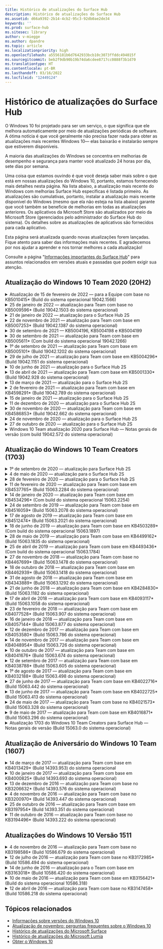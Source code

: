 ```yaml
---
title: Histórico de atualizações do Surface Hub
description: Histórico de atualizações do Surface Hub
ms.assetid: d66a9392-2b14-4cb2-95c3-92db0ae2de34
keywords: ''
ms.prod: surface-hub
ms.sitesec: library
author: v-miegge
ms.author: dpandre
ms.topic: article
ms.localizationpriority: high
ms.openlocfilehash: a5556181b6d7642933bcb10c3073ffddc494015f
ms.sourcegitcommit: beb2f9db90b19b74da6cdee8717cc0888f3b1d70
ms.translationtype: HT
ms.contentlocale: pt-BR
ms.lasthandoff: 03/16/2022
ms.locfileid: "12449124"
---
```

# <a name="surface-hub-update-history"></a>Histórico de atualizações do Surface Hub

O Windows 10 foi projetado para ser um serviço, o que significa que ele melhora automaticamente por meio de atualizações periódicas de software. A ótima notícia é que você geralmente não precisa fazer nada para obter as atualizações mais recentes Windows 10— elas baixarão e instalarão sempre que estiverem disponíveis.

A maioria das atualizações do Windows se concentra em melhorias de desempenho e segurança para manter você atualizado 24 horas por dia, sete dias por semana.

Uma coisa que estamos ouvindo é que você deseja saber mais sobre o que está em nossas atualizações do Windows 10, portanto, estamos fornecendo mais detalhes nesta página. Na lista abaixo, a atualização mais recente do Windows com melhorias Surface Hub específicas é listada primeiro. As atualizações são cumulativas, portanto, instalar a atualização mais recente disponível do Windows (mesmo que ela não esteja na lista abaixo) garante que você também se beneficie de melhorias em todas as atualizações anteriores. Os aplicativos da Microsoft Store são atualizados por meio da Microsoft Store (gerenciados pelo administrador do Surface Hub do sistema). Os detalhes sobre as atualizações de aplicativos são fornecidos para cada aplicativo.

Esta página será atualizada quando novas atualizações forem lançadas. Fique atento para saber das informações mais recentes. E agradecemos por nos ajudar a aprender e nos tornar melhores a cada atualização!

Consulte a página "[Informações importantes do Surface Hub](https://support.microsoft.com/products/surface-devices/surface-hub)" para assuntos relacionados em versões atuais e passadas que podem exigir sua atenção.

## <a name="windows-10-team-2020-update-20h2"></a>Atualização do Windows 10 Team 2020 (20H2)

<details>
<summary>Atualização de 15 de fevereiro de 2022 — para a Equipe com base no KB5010415* (Build do sistema operacional 19042.1566)</summary>

 Essa atualização para o Surface Hub inclui melhorias de qualidade e correções de segurança. As principais atualizações do Surface Hub são descritas no [Windows 10 Team 2020 Update 2](surface-hub-2020-update-whats-new.md#windows-10-team-2020-update-2) e também incluem o seguinte:

* Correção que permite que os serviços do Exchange sejam desabilitados durante a configuração da Conta de Dispositivo.
* Melhora a confiabilidade de alguns cenários de instalação da Conta de Dispositivo ao usar uma caixa de correio local do Exchange.
* Melhora a confiabilidade para alguns cenários de configuração de política de MDM ao usar o CSP do SurfaceHub.
* Melhora a confiabilidade para cenários de chamada de entrada ao usar o Skype for Business.

Consulte o [guia de administração do Surface Hub](/surface-hub/) para habilitar/desabilitar recursos e serviços do dispositivo. *[KB5010415](https://support.microsoft.com/help/5010415)
</details>

<details>
<summary>25 de janeiro de 2022 — atualização para Team com base no KB5009596* (Build 19042.1503 do sistema operacional)</summary>

Essa atualização para o Surface Hub inclui melhorias de qualidade e correções de segurança. As principais atualizações Surface Hub, ainda não descritas [no histórico de atualização do Windows 10](https://support.microsoft.com/help/4581839/windows-10-update-history), incluem:

* Resolve um problema em que os Surface Hubs não podiam relatar dados para seus espaços de trabalho configurados do Azure Log Analytics.
* Resolve um problema em que iniciar uma reunião Skype for Business de uma tela de boas-vindas de um Surface Hub pode resultar em um cliente SfB totalmente maximizada que não era minimizado.
* Resolve um problema em que os Surface Hubs ingressados no Azure AD não preencheram previamente reuniões e arquivos de login com uma lista de convidados de reunião.
* Resolve um problema em que a rotação da senha da conta de dispositivo não pôde ser habilitada em alguns cenários locais.

Consulte o [guia de administração do Surface Hub](/surface-hub/) para habilitar/desabilitar recursos e serviços do dispositivo. *[KB5009596](https://support.microsoft.com/help/5009596)
</details>

<details>
<summary>21 de janeiro de 2022 — atualização para o Surface Hub 2S</summary>

Essa atualização é específica do Surface Hub 2S e fornece as atualizações de driver e firmware descritas abaixo:

* Atualização UEFI do Surface - 694.3924.768.0
  * Melhora a segurança e a estabilidade do sistema.
* Driver da Interface do Mecanismo de Gerenciamento Intel(R) - 2120.100.0.1085
  * Melhora a segurança e a estabilidade do sistema.
</details>

<details>
<summary>22 de novembro de 2021 — atualização para Team com base em KB5007253* (Build 19042.1387 do sistema operacional)</summary>

Essa atualização para o Surface Hub inclui melhorias de qualidade e correções de segurança. As principais atualizações Surface Hub, ainda não descritas [no histórico de atualização do Windows 10](https://support.microsoft.com/help/4581839/windows-10-update-history), incluem:

* Correção que impõe um limite de 32 caracteres ao usar a política MDM para definir 'Nome Amigável' em um Surface Hub.
* Correção que corrige o comportamento da política MDM allowStorageCard quando revertida para um valor de 1 (cartões de armazenamento permitidos) de 0.
* Atualize para permitir que o navegador Edge (Chromium) acesse os mesmos locais de arquivo acessíveis no Explorador de Arquivos, incluindo uma unidade USB anexada.

Consulte o [guia de administração do Surface Hub](/surface-hub/) para habilitar/desabilitar recursos e serviços do dispositivo. *[KB5007253](https://support.microsoft.com/help/5007253)
</details>

<details>
<summary>30 de setembro de 2021 — KB5004196, KB5004198 e KB5004199</summary>

Essas atualizações para o Surface Hub entregam o cliente da sala Teams, o agente do Centro de Administração do Teams e o agente de Salas de Reunião Gerenciadas. Os principais recursos são descritos nas [na Sala do Teams no Surface Hub](surface-hub-teams-rooms.md).
 
Consulte o [guia de administração do Surface Hub](/surface-hub/) para habilitar/desabilitar recursos e serviços do dispositivo.
</details>

<details>
<summary>30 de setembro de 2021 — atualização para Team com base em KB5005611* (Com build do sistema operacional 19042.1266)</summary>

Essa atualização para o Surface Hub inclui melhorias de qualidade e correções de segurança. As principais atualizações Surface Hub, ainda não descritas [no histórico de atualização do Windows 10](https://support.microsoft.com/help/4581839/windows-10-update-history), incluem:

* Substitui o Modo de Reunião 1 (Teams preferencial/SfB disponível) pela funcionalidade do Modo 2 (somente Teams), qualquer configuração pode ser usada, mas ambas têm o mesmo efeito.

Consulte o [guia de administração do Surface Hub](/surface-hub/) para habilitar/desabilitar recursos e serviços do dispositivo. *[KB5005611](https://support.microsoft.com/help/5005611)
</details>

<details>
<summary>1º de setembro de 2021 — atualização para Team com base em KB5005101* (Build 19042.1202 do sistema operacional)</summary>

Essa atualização para o Surface Hub inclui melhorias de qualidade e correções de segurança. As principais atualizações Surface Hub são descritas [na atualização 1 de 2020 do Windows 10 Team](surface-hub-2020-update-whats-new.md#windows-10-team-2020-update-1) e também incluem o seguinte:

* Melhora a confiabilidade de alguns cenários de instalação da Conta de Dispositivo ao usar uma caixa de correio local do Exchange.

Consulte o [guia de administração do Surface Hub](/surface-hub/) para habilitar/desabilitar recursos e serviços do dispositivo. *[KB5005101](https://support.microsoft.com/help/5005101)
</details>

<details>
<summary>29 de julho de 2021 — atualização para Team com base em KB5004296* (Build 19042.1151 do sistema operacional)</summary>

Essa atualização para o Surface Hub inclui melhorias de qualidade e correções de segurança. As principais atualizações Surface Hub, ainda não descritas [no histórico de atualização do Windows 10](https://support.microsoft.com/help/4581839/windows-10-update-history), incluem:

* Atualize para o recurso "Coletar logs" para incluir dados de diagnóstico do Windows no formato csv.
* Correção que garante que a limpeza da Sessão Final remova completamente todos os dados relacionados ao Edge Chromium.
* Melhora alguns cenários com Surface Hubs ingressados no Azure AD ao usar o aplicativo Autenticador.

Consulte o [guia de administração do Surface Hub](/surface-hub/) para habilitar/desabilitar recursos e serviços do dispositivo. *[KB5004296](https://support.microsoft.com/help/5004296)
</details>

<details>
<summary>10 de junho de 2021 — atualização para o Surface Hub 2S</summary>

Essa atualização é específica do Surface Hub 2S e fornece as atualizações de driver e firmware descritas abaixo:

* Atualização UEFI do Surface - 694.3751.768.0
  * Aborda a vulnerabilidade de segurança crítica e melhora a estabilidade do sistema.
* Atualização de firmware do Surface ME - 11.8.86.3877
  * Aborda a vulnerabilidade de segurança crítica e melhora a estabilidade do sistema.
* Driver da Interface do Mecanismo de Gerenciamento Intel(R) - 2102.100.0.1044
  * Aborda a vulnerabilidade de segurança crítica e melhora a estabilidade do sistema.
</details>

<details>
<summary>13 de abril de 2021 — atualização para Team com base em KB5001330* (Build 19042.928 do sistema operacional)</summary>

Essa atualização para o Surface Hub inclui melhorias de qualidade e correções de segurança. As principais atualizações Surface Hub, ainda não descritas [no histórico de atualização do Windows 10](https://support.microsoft.com/help/4581839/windows-10-update-history), incluem:

* Resolve um problema em que alguns dispositivos Surface Hub estavam instalando apenas atualizações de segurança do Windows mensais, em vez de todas as Windows cumulativas.

Consulte o [guia de administração do Surface Hub](/surface-hub/) para habilitar/desabilitar recursos e serviços do dispositivo. *[KB5001330](https://support.microsoft.com/help/5001330)
</details>

<details>
<summary>13 de março de 2021 — atualização para o Surface Hub 2S</summary>

Essa atualização é específica do Surface Hub 2S e fornece as atualizações de driver e firmware descritas abaixo:

* Driver de Bluetooth Intel(R) - 22.30.0.4
  * Melhora a segurança e a estabilidade do sistema.
* Driver gráfico Intel(R) - 27.20.100.8682
  * Melhora a segurança e a estabilidade do sistema.
* Driver Wi-Fi Intel(R) - 22.30.0.11
  * Melhora a segurança e a estabilidade do sistema.
</details>

<details>
<summary>2 de fevereiro de 2021 — atualização para Team com base em KB4598291* (Build 19042.789 do sistema operacional)</summary>

Essa atualização para o Surface Hub inclui melhorias de qualidade e correções de segurança. As principais atualizações Surface Hub, ainda não descritas [no histórico de atualização do Windows 10](https://support.microsoft.com/help/4581839/windows-10-update-history), incluem:

* Correção que permite que a sincronização de calendário com Exchange funcione quando o UPN da conta de dispositivo não for igual a seu SMTP.
* Adiciona a capacidade dos administradores de desabilitar o uso da Autenticação Moderna durante a sincronização de calendário com Exchange.
* Garante que os usuários do Surface Hub não sejam solicitados a inserir credenciais de proxy depois que o recurso "Usar credenciais de conta de dispositivo" tiver sido habilitado.
* Resolve um problema em que as Windows de atualização e atualização da Loja nunca seriam concluídas se um proxy que exigisse autenticação estivesse em uso.
* Melhora a confiabilidade do aplicativo Conexão durante cenários de ingestão com fio.

Consulte o [guia de administração do Surface Hub](/surface-hub/) para habilitar/desabilitar recursos e serviços do dispositivo. *[KB4598291](https://support.microsoft.com/help/4598291)
</details>

<details>
<summary>15 de janeiro de 2021 — atualização para o Surface Hub 2S</summary>

Essa atualização é específica do Surface Hub 2S e fornece as atualizações de driver e firmware descritas abaixo:

* Atualização de firmware do Surface SMC - 3.93.139.0
* Atualização UEFI do Surface - 694.3473.768.0
</details>

<details>
<summary>11 de dezembro de 2020 — atualização para o Surface Hub 2S</summary>

Essa atualização é específica do Surface Hub 2S e fornece as atualizações de driver e firmware descritas abaixo:

* Atualização de firmware do Surface SMC - 3.92.139.0
* Atualização UEFI do Surface - 694.3447.768.0
</details>

<details>
<summary>30 de novembro de 2020 — atualização para Team com base em KB4586853* (Build 19042.662 do sistema operacional)</summary>

Essa atualização para o Surface Hub inclui melhorias de qualidade e correções de segurança. As principais atualizações Surface Hub, ainda não descritas [no histórico de atualização do Windows 10](https://support.microsoft.com/help/4581839/windows-10-update-history), incluem:

* Atualize para a página Configurações de Privacidade para fornecer opções adicionais.
* Resolve um problema em que as reuniões que já tinham sido iniciadas não eram exibidas na tela de boas-vindas/iniciar.
* Resolve um problema com a recuperação de nuvem para localidades não-en-US.
* Skype for Business
  * Melhora o desempenho de áudio direcional.
  * Sons reduzidos de "toque de caneta" ao usar a Caneta durante as chamadas Skype for Business.
* Melhora a confiabilidade ao se inscrever no programa Windows Insider.
* Melhora a confiabilidade do shell Windows Team.

Consulte o [guia de administração do Surface Hub](/surface-hub/) para habilitar/desabilitar recursos e serviços do dispositivo. *[KB4586853](https://support.microsoft.com/help/4586853)
</details>

<details>
<summary>24 de novembro de 2020 — atualização para o Surface Hub 2S</summary>

Essa atualização é específica do Surface Hub 2S e fornece as atualizações de driver e firmware descritas abaixo:

* Atualização de firmware do Surface SMC - 3.91.139.0
  * Melhore a confiabilidade de espera conectada.
* Atualização do Firmware do Surface Touch - 3.91.139.0
  * Aprimora a resposta de toque de espera conectada.
* Atualização do Firmware de Áudio USB do Surface - 3.91.139.0
* Atualização do Firmware da Caneta Surface - 3.91.139.0
</details>

<details>
<summary>27 de outubro de 2020 — atualização para o Surface Hub 2S</summary>

Essa atualização é específica do Surface Hub 2S e fornece as atualizações de driver e firmware descritas abaixo:

* Atualização de Firmware do Surface System Aggregator - 4.14.139.0
* Atualização UEFI do Surface - 694.3386.768.0
</details>

<details>
<summary>Windows 10 Team atualização 2020 para Surface Hub — Notas gerais de versão (com build 19042.572 do sistema operacional)</summary>

Essa atualização para o Surface Hub inclui melhorias de qualidade e correções de segurança. As principais atualizações Surface Hub, ainda não descritas no [histórico de atualizações do Windows 10,](https://support.microsoft.com/help/4581839/windows-10-update-history) são notadas na página "[Novidades na atualização do Windows 10 Team 2020](/surface-hub/surface-hub-2020-update-whats-new)".

Consulte a página "[Instalar atualização do Windows 10 Team 2020](/surface-hub/surface-hub-2020-update)" para obter mais informações sobre disponibilidade de atualização por região, método de distribuição e tipo de dispositivo.
</details>

## <a name="windows-10-team-creators-update-1703"></a>Atualização do Windows 10 Team Creators (1703)

<details>
<summary>1º de setembro de 2020 — atualização para Surface Hub 2S</summary>

Essa atualização é específica do Surface Hub 2S e fornece as atualizações de driver e firmware descritas abaixo:

* Atualização de firmware do Surface SMC - 1.177.139.0
  * Melhora cenários de reparo de campo.
* Atualização do firmware do Surface SSD - 5.14.139.0
  * Melhora a estabilidade do sistema.
* Driver do Surface Serial Hub - 9.40.139.0
  * Melhora a estabilidade do sistema.
</details>

<details>
<summary>4 de maio de 2020 — atualização para o Surface Hub 2S</summary>

Essa atualização é específica do Surface Hub 2S e fornece as atualizações de driver e firmware descritas abaixo:

* Driver de áudio USB do Surface - 15.3.6.0
  * Melhora o desempenho de áudio direcional.
* Driver de áudio de exibição Intel(R) - 10.27.0.5
  * Melhora cenários de compartilhamento de tela.
* Driver gráfico Intel(R) - 26.20.100.7263
  * Melhora a estabilidade do sistema.
* Driver do Surface System - 1.7.139.0
  * Melhora a estabilidade do sistema.
* Atualização de firmware do Surface SMC - 1.176.139.0
  * Melhora a estabilidade do sistema.
</details>

<details>
<summary>28 de fevereiro de 2020 — atualização para o Surface Hub 2S</summary>

Essa atualização é específica do Surface Hub 2S e fornece as atualizações de driver e firmware descritas abaixo:

* Driver de Integração do Surface - 13.46.139.0 
  * Melhora os cenários de brilho de exibição.
* Driver da Interface do Mecanismo de Gerenciamento Intel(R) - 1914.12.0.1256
  * Melhora a estabilidade do sistema.
* Atualização de firmware do Surface SMC - 1.161.139.0
  * Melhora o desempenho da bateria da caneta.
* Atualização UEFI do Surface - 694.2938.768.0
  * Melhora a estabilidade do sistema.
</details>

<details>
<summary>11 de fevereiro de 2020 — atualização para Team com base em KB4537765* (Build 15063.2284 do sistema operacional)</summary>

Essa atualização para o Surface Hub inclui melhorias de qualidade e correções de segurança. As principais atualizações Surface Hub, ainda não descritas [no histórico de atualização do Windows 10](https://support.microsoft.com/help/4018124/windows-10-update-history), incluem:

* Resolve um problema em que o Hub 2S não pode ser ouvido bem por outros participantes durante chamadas do Skype for Business.
* Melhora a confiabilidade de alguns cenários de uso de idioma RTL, árabe, hebraico e outros no Surface Hub.

Consulte o [guia de administração do Surface Hub](/surface-hub/) para habilitar/desabilitar recursos e serviços do dispositivo.
*[KB4537765](https://support.microsoft.com/help/4537765)
</details>

<details>
<summary>14 de janeiro de 2020 — atualização para Team com base em KB4534296* (Com build do sistema operacional 15063.2254)</summary>

Essa atualização para o Surface Hub inclui melhorias de qualidade e correções de segurança. As principais atualizações Surface Hub, ainda não descritas [no histórico de atualização do Windows 10](https://support.microsoft.com/help/4018124/windows-10-update-history), incluem:

* Resolve um problema com o conjunto de log para Microsoft Surface Hub 2S.

Consulte o [guia de administração do Surface Hub](/surface-hub/) para habilitar/desabilitar recursos e serviços do dispositivo.
*[KB4534296](https://support.microsoft.com/help/4534296)
</details>

<details>
<summary>24 de setembro de 2019 — atualização para Team com base em KB4516059* (Build 15063.2078 do sistema operacional)</summary>

Essa atualização para o Surface Hub inclui melhorias de qualidade e correções de segurança. As principais atualizações Surface Hub, ainda não descritas [no histórico de atualização do Windows 10](https://support.microsoft.com/help/4018124/windows-10-update-history), incluem:

 * Atualize para a página das configurações de recuperação do Surface Hub 2S para refletir com precisão as opções de recuperação.
 * Atualize para a tela de boas-vindas do Surface Hub 2S para melhorar a reconhecimento do dispositivo.
 * Resolvido um problema com o plano de fundo do shell do Windows Team exibindo incorretamente.
 * Resolvido um problema com persistência de layout do Menu Iniciar quando configurado usando a política MDM.
 * Corrigido um problema em Microsoft Edge que ocorre ao navegar em alguns sites internos.
 * Corrigido um problema em Skype for Business que ocorre ao apresentar no modo de tela inteira.

Consulte o [guia de administração do Surface Hub](/surface-hub/) para habilitar/desabilitar recursos e serviços do dispositivo.
*[KB4503289](https://support.microsoft.com/help/4503289)
</details>

<details>
<summary>17 de agosto de 2019 — atualização para Team com base em KB4512474* (Build 15063.2021 do sistema operacional)</summary>

Essa atualização para o Surface Hub inclui melhorias de qualidade e correções de segurança. As principais atualizações Surface Hub, ainda não descritas [no histórico de atualização do Windows 10](https://support.microsoft.com/help/4018124/windows-10-update-history), incluem:

 * Garante que a Saída de Vídeo no Hub 2S seja padrão para o modo "Duplicado".
 * Melhora a confiabilidade de alguns cenários de uso de idioma árabe no Surface Hub.

Consulte o [guia de administração do Surface Hub](/surface-hub/) para habilitar/desabilitar recursos e serviços do dispositivo.
*[KB4503289](https://support.microsoft.com/help/4503289)
 </details>

<details>
<summary>18 de junho de 2019 — atualização para Team com base em KB4503289* (Com build do sistema operacional 15063.1897)</summary>

Essa atualização para o Surface Hub inclui melhorias de qualidade e correções de segurança. As principais atualizações Surface Hub, ainda não descritas [no histórico de atualização do Windows 10](https://support.microsoft.com/help/4018124/windows-10-update-history), incluem:

* Resolve um problema que impede que um usuário entre em um dispositivo Microsoft Surface Hub com uma conta do Azure Active Directory. Esse problema ocorre porque uma sessão anterior não terminou com êxito.
* Adiciona suporte para conexões TLS 1.2 a provedores de identidade e Exchange em cenários de configuração de conta de dispositivo.
* Correções para melhorar a confiabilidade do Aplicativo de Diagnóstico de Hardware no Hub 2S. 
* Correção para melhorar a consistência da experiência de instalação da primeira vez no Hub 2S. 

Consulte o [guia de administração do Surface Hub](/surface-hub/) para habilitar/desabilitar recursos e serviços do dispositivo.
*[KB4503289](https://support.microsoft.com/help/4503289)
</details>

<details>
<summary>28 de maio de 2019 — atualização para Team com base em KB4499162* (Build 15063.1835 do sistema operacional)</summary>

Essa atualização para o Surface Hub inclui melhorias de qualidade e correções de segurança. As principais atualizações Surface Hub, ainda não descritas [no histórico de atualização do Windows 10](https://support.microsoft.com/help/4018124/windows-10-update-history), incluem:

* Garante que os usuários do Surface Hub não sejam solicitados a inserir credenciais de proxy depois que o recurso "Usar credenciais de conta de dispositivo" tiver sido habilitado.
* Resolve um problema em que as conexões Skype falham periodicamente porque o áudio/vídeo não está usando o proxy correto.
* Adiciona suporte ao TLS 1.2 em Skype for Business.
* Resolve uma falha de conexão SIP no cliente Skype quando o servidor Skype tem TLS 1.0 ou TLS 1.1 desabilitado.

Consulte o [guia de administração do Surface Hub](/surface-hub/) para habilitar/desabilitar recursos e serviços do dispositivo.
*[KB4499162](https://support.microsoft.com/help/4499162)
</details>

<details>
<summary>25 de abril de 2019 — atualização para Team com base em KB4493436* (Com build do sistema operacional 15063.1784)</summary>

Essa atualização para o Surface Hub inclui melhorias de qualidade e correções de segurança. As principais atualizações Surface Hub, ainda não descritas [no histórico de atualização do Windows 10](https://support.microsoft.com/help/4018124/windows-10-update-history), incluem:

* Resolve o problema de sincronização de vídeo e áudio com alguns dispositivos USB que estão conectados ao Surface Hub.

Consulte o [guia de administração do Surface Hub](/surface-hub/) para habilitar/desabilitar recursos e serviços do dispositivo.
*[KB4493436](https://support.microsoft.com/help/4493436)
</details>

<details>
<summary>27 de novembro de 2018 — atualização para Team com base no KB4467699* (Build 15063.1478 do sistema operacional)</summary>

Essa atualização para o Surface Hub inclui melhorias de qualidade e correções de segurança. As principais atualizações Surface Hub, ainda não descritas [no histórico de atualização do Windows 10](https://support.microsoft.com/help/4018124/windows-10-update-history), incluem:

* Resolve um problema que impede alguns usuários de fazer logon em "Minhas Reuniões e Arquivos".

Consulte o [guia de administração do Surface Hub](/surface-hub/) para habilitar/desabilitar recursos e serviços do dispositivo.
*[KBKB4467699](https://support.microsoft.com/help/KB4467699)
</details>

<details>
<summary>18 de outubro de 2018 — atualização para Team com base em KB4462939* (Build 15063.1418 do sistema operacional)</summary>

Essa atualização para o Surface Hub inclui melhorias de qualidade e correções de segurança. As principais atualizações Surface Hub, ainda não descritas [no histórico de atualização do Windows 10](https://support.microsoft.com/help/4018124/windows-10-update-history), incluem:

* Correções Skype for Business: 
  * Resolve o problema de conexão do Skype for Business ao retomar a suspensão
  * Resolve o problema de conexão de rede do Skype for Business quando o dispositivo está conectado à Internet
  * Resolve a falha do Skype for Business ao pesquisar usuários do diretório
* Resolve um problema em que o Hub relata incorretamente “nenhuma conexão com a Internet” em ambientes de proxy corporativos.
* Implementou um recurso que permite que os clientes aceitem uma nova experiência do Quadro de Comunicações.

Consulte o [guia de administração do Surface Hub](/surface-hub/) para habilitar/desabilitar recursos e serviços do dispositivo.
*[KB4462939](https://support.microsoft.com/help/4462939)
</details>

<details>
<summary>31 de agosto de 2018 — atualização para Team com base em KB4343889* (Build 15063.1292 do sistema operacional)</summary>

Essa atualização para o Surface Hub inclui melhorias de qualidade e correções de segurança. As principais atualizações Surface Hub, ainda não descritas [no histórico de atualização do Windows 10](https://support.microsoft.com/help/4018124/windows-10-update-history), incluem:

* Adiciona suporte para o Microsoft Teams
* Resolve o problema de gerenciamento de tarefas com o registro do Intune
* Permite que os administradores desabilitem os serviços de Mensagens Instantâneas e Email para o Hub
* Correções adicionais de bugs e melhorias de confiabilidade para o Skype for Business para Surface Hub

Consulte o [guia de administração do Surface Hub](/surface-hub/) para habilitar/desabilitar recursos e serviços do dispositivo.
*[KB4343889](https://support.microsoft.com/help/4343889)
</details>

<details>
<summary>21 de junho de 2018 — atualização para Team com base em KB4284830* (Build 15063.1182 do sistema operacional)</summary>

Essa atualização para o Surface Hub inclui melhorias de qualidade e correções de segurança. As principais atualizações Surface Hub, ainda não descritas [no histórico de atualização do Windows 10](https://support.microsoft.com/help/4018124/windows-10-update-history), incluem:

* Alteração de telemetria no suporte aos requisitos de RGPD no EMEA

Consulte o [guia de administração do Surface Hub](/surface-hub/) para habilitar/desabilitar recursos e serviços do dispositivo.
*[KB4284830](https://support.microsoft.com/help/KB4284830)
</details>

<details>
<summary>17 de abril de 2018 — atualização para Team com base em KB4093117* (Build 15063.1058 do sistema operacional)</summary>

Essa atualização para o Surface Hub inclui melhorias de qualidade e correções de segurança. As principais atualizações Surface Hub, ainda não descritas [no histórico de atualização do Windows 10](https://support.microsoft.com/help/4018124/windows-10-update-history), incluem:

* Resolve um problema de projeção com fio
* Habilita a atualização em massa para determinadas políticas de MDM (Gerenciamento de Dispositivo Móvel)
* Resolve o problema de discagem telefônica com chamadas internacionais
* Resolve o problema de resolução de imagem quando 2 Surface Hubs juntam-se à mesma reunião
* Resolve o erro de tratamento de certificados OMS (Operations Management Suite)
* Resolve um problema de segurança ao limpar no final de uma sessão
* Resolve o problema de Miracast, quando o Surface Hub é especificado para os canais de 149 a 165
  * Os canais 149 a 165 continuarão a ser inutilizáveis na Europa, Japão ou Israel devido a regulamentações governamentais regionais

Consulte o [guia de administração do Surface Hub](/surface-hub/) para habilitar/desabilitar recursos e serviços do dispositivo.
*[KB4093117](https://support.microsoft.com/help/4093117)
</details>

<details>
<summary>23 de fevereiro de 2018 — atualização para Team com base em KB4077528* (Build 15063.907 do sistema operacional)</summary>

Essa atualização para o Surface Hub inclui melhorias de qualidade e correções de segurança. As principais atualizações Surface Hub, ainda não descritas [no histórico de atualização do Windows 10](https://support.microsoft.com/help/4018124/windows-10-update-history), incluem:

* Resolvido um problema em que as configurações do MDM não estavam sendo aplicadas corretamente
* Processo de limpeza aprimorado

Consulte o [guia de administração do Surface Hub](/surface-hub/) para habilitar/desabilitar recursos e serviços do dispositivo.
*[KB4077528](https://support.microsoft.com/help/4077528)
</details>

<details>
<summary>16 de janeiro de 2018 — atualização para Team com base em KB4057144* (Build 15063.877 do sistema operacional)</summary>

Essa atualização para o Surface Hub inclui melhorias de qualidade e correções de segurança. As principais atualizações Surface Hub, ainda não descritas [no histórico de atualização do Windows 10](https://support.microsoft.com/help/4018124/windows-10-update-history), incluem:

* Adiciona a capacidade de gerenciar o layout do menu iniciar por meio do MDM
* Correção de bugs do MDM na configuração de rotação de senha

Consulte o [guia de administração do Surface Hub](/surface-hub/) para habilitar/desabilitar recursos e serviços do dispositivo.
*[KB4057144](https://support.microsoft.com/help/4057144)
</details>

<details>
<summary>12 de dezembro de 2017 — atualização para Team com base em KB4053580* (Build 15063.786 do sistema operacional)</summary>

Essa atualização para o Surface Hub inclui melhorias de qualidade e correções de segurança. As principais atualizações Surface Hub, ainda não descritas [no histórico de atualização do Windows 10](https://support.microsoft.com/help/4018124/windows-10-update-history), incluem:

* Resolve flashes de vídeo da câmera (lacrimejamentos ou piscações) durante chamadas no Skype for Business
* Resolve o problema de ID do SSD do Centro de Notificação

Consulte o [guia de administração do Surface Hub](/surface-hub/) para habilitar/desabilitar recursos e serviços do dispositivo.
*[KB4053580](https://support.microsoft.com/help/4053580)
</details>

<details>
<summary>14 de novembro de 2017 — atualização para Team com base em KB4048954* (Build 15063.726 do sistema operacional)</summary>

Essa atualização para o Surface Hub inclui melhorias de qualidade e correções de segurança. As principais atualizações Surface Hub, ainda não descritas [no histórico de atualização do Windows 10](https://support.microsoft.com/help/4018124/windows-10-update-history), incluem:

* Atualização de recursos que permite que os clientes habilitem a autenticação de rede com fio 802,1x usando a política MDM.
* Uma atualização de recurso que permite que os usuários selecionem dinamicamente um aplicativo de sua escolha ao abrir um arquivo.
* Correção que garante que a limpeza da Sessão Final remova totalmente todas as conexões entre a conta do usuário e o dispositivo.
* Correção de desempenho que melhora o tempo de limpeza, bem como o tempo de conexão do Miracast.
* Introduz a utilização de Autenticação Fácil durante reuniões ad hoc.
* Correção que garante que os componentes do serviço usem o mesmo proxy configurado no dispositivo.
* Reduz e garante mais detalhadamente a telemetria transmitida pelo dispositivo, reduzindo a utilização de largura de banda.
* Habilita um recurso que permite que os usuários forneçam comentários à Microsoft após a conclusão de uma reunião.

Consulte o [guia de administração do Surface Hub](/surface-hub/) para habilitar/desabilitar recursos e serviços do dispositivo.
*[KB4048954](https://support.microsoft.com/help/4048954)
</details>

<details>
<summary>10 de outubro de 2017 — atualização para Team com base em KB4041676* (Build 15063.674 do sistema operacional)</summary>

Essa atualização para o Surface Hub inclui melhorias de qualidade e correções de segurança. As principais atualizações Surface Hub, ainda não descritas [no histórico de atualização do Windows 10](https://support.microsoft.com/help/4018124/windows-10-update-history), incluem:

* Skype for Business
  * Resolve o problema que exigia uma reinicialização do dispositivo ao retornar da suspensão.
  * Corrige o problema em que os contatos externos não resolviam por meio da conta do hub online do Skype.
* PowerPoint
  * Corrige o problema em que algumas apresentações do PowerPoint não projetavam no Hub.
* Geral
  * Correção para resolver o problema em que a porta USB não poderia ser desabilitada pelo Administrador do Sistema.

*[KB4041676](https://support.microsoft.com/help/4041676)
</details>

<details>
<summary>12 de setembro de 2017 — atualização para Team com base em KB4038788* (Build 15063.605 do sistema operacional) </summary>

Essa atualização para o Surface Hub inclui melhorias de qualidade e correções de segurança. As principais atualizações Surface Hub, ainda não descritas [no histórico de atualização do Windows 10](https://support.microsoft.com/help/4018124/windows-10-update-history), incluem:

* Segurança
  * Resolve o problema com o Bitlocker quando o dispositivo acorda da suspensão.
* Geral
  * Reduz a frequência/quantidade de telemetria de saúde do dispositivo, melhorando o desempenho do sistema.
  * Corrige o problema que impedia o dispositivo de coletar logs do sistema.

*[KB4038788](https://support.microsoft.com/help/4038788)
</details>

<details>
<summary>1º de agosto de 2017 — atualização para Team com base em KB4032188* (Build 15063.498 do sistema operacional)</summary>

* Skype for Business 
  * Resolve o problema de logon do Skype for Business, que exigia repetir ou reiniciar o sistema.
  * Resolve o tempo de reunião exibido incorretamente do Skype for Business.
  * Correções para melhorar a confiabilidade do Surface Hub do Skype for Business.

*[KB4032188](https://support.microsoft.com/help/4032188)
</details>

<details>
<summary>27 de junho de 2017 — atualização para Team com base em KB4022716* (Build 15063.442 do sistema operacional)</summary>

Essa atualização para o Surface Hub inclui melhorias de qualidade e correções de segurança. As principais atualizações Surface Hub, ainda não descritas [no histórico de atualização do Windows 10](https://support.microsoft.com/help/4018124/windows-10-update-history), incluem:

* Resolve falhas de driver NVIDIA que podem exigir o Surface Hub 84" em suspensão para ser desligado, exigindo uma reinicialização manual.
* Resolvido um problema em que alguns aplicativos não conseguem iniciar em um Surface Hub 84”.

*[KB4022716](https://support.microsoft.com/help/4022716)
</details>

<details>
<summary>13 de junho de 2017 — atualização para Team com base em KB4022725* (Build 15063.413 do sistema operacional)</summary>

Essa atualização para o Surface Hub inclui melhorias de qualidade e correções de segurança. As principais atualizações Surface Hub, ainda não descritas [no histórico de atualização do Windows 10](https://support.microsoft.com/help/4018124/windows-10-update-history), incluem:

* Geral
  * Problemas resolvidos com a queda de tinta de caneta com canetas
  * Problema resolvido causando tempo estendido para a reunião de "limpeza"

*[KB4022725](https://support.microsoft.com/help/4022725)
</details>

<details>
<summary>24 de maio de 2017 — atualização para Team com base no KB4021573* (Build 15063.328 do sistema operacional)</summary>

Essa atualização para o Surface Hub inclui melhorias de qualidade e correções de segurança. As principais atualizações Surface Hub, ainda não descritas [no histórico de atualização do Windows 10](https://support.microsoft.com/help/4018124/windows-10-update-history), incluem:

* Geral
  * Problema resolvido com retenção de configuração de proxy durante o problema de atualização

*[KB4021573](https://support.microsoft.com/help/4021573)
</details>

<details>
<summary>9 de maio de 2017 — atualização para Team com base em KB4016871* (Build 15063.296 do sistema operacional)</summary>

Essa atualização para o Surface Hub inclui melhorias de qualidade e correções de segurança. As principais atualizações Surface Hub, ainda não descritas [no histórico de atualização do Windows 10](https://support.microsoft.com/help/4018124/windows-10-update-history), incluem:

* Geral
  * Problema ciclo de repouso/ativação
  * Vários problemas de redefinição e recuperação foram resolvidos
  * Resolução de um problema da guia histórico de atualização
  * Problema resolvido de inicialização do serviço Miracast
* Apps
  * Correção do erro de atualização do pacote de aplicativos

*[KB4016871](https://support.microsoft.com/help/4016871)
</details>

<details>
<summary>Atualização 1703 do Windows 10 Team Creators para Surface Hub — Notas gerais de versão (Build 15063.0 do sistema operacional)</summary>

Essa atualização para o Surface Hub inclui melhorias de qualidade e correções de segurança. As principais atualizações Surface Hub, ainda não descritas [no histórico de atualização do Windows 10](https://support.microsoft.com/help/4018124/windows-10-update-history), incluem:

* Evoluindo a experiência de tela grande 
  * Carrossel de reunião aprimorado em boas-vindas e início
  * Participe de reuniões e termine a sessão diretamente do menu Iniciar
  * Os aplicativos podem utilizar mais da tela durante uma sessão
  * Controles Skype simplificados
  * Mecanismos aprimorados para fornecer comentários
* Acessar Meu Conteúdo Pessoal*
  * Login único pessoal da tela inicial ou de boas vindas
  * Participe de reuniões e termine a sessão diretamente do menu Iniciar
  * Acessar arquivos pessoais por meio OneDrive for Business diretamente de da tela inicial
  * Login do participante pré-preenchido
  * Fluxos de autenticação simplificados com o aplicativo "Autenticador" **
* Gerenciamento & implantação 
  * Experiência OOBE simplificada por meio do provisionamento em massa
  * Serviço de recuperação de dispositivo baseado em nuvem
  * Suporte a certificados de cliente corporativo
  * Suporte aprimorado de credenciais de proxy
  * Adicionado e /aprimorado o suporte à configuração de QoS (Qualidade de Serviço) do Skype
  * Adição da capacidade de definir o volume do dispositivo padrão em Configurações
  * Suporte aprimorado de MDM para [configurações do Surface Hub](/surface-hub/remote-surface-hub-management)
* Segurança aprimorada 
  * Adição da capacidade de restringir unidades USB somente ao BitLocker
  * Adição da capacidade de desabilitar portas USB por meio do MDM
  * Adição da capacidade de desabilitar a funcionalidade “retomar sessão” no tempo limite
  * Adição de suporte com fio 802.1x
* Áudio e projeção
  * Aprimoramentos do Áudio Dolby "Alto-falante humano"
  * Sons reduzidos de "toque de caneta" ao usar a Caneta durante chamadas do Skype for Business
  * Adicionado suporte para conexões da infraestrutura Miracast
* Correções de confiabilidade e desempenho
  * Vários problemas de redefinição e recuperação foram resolvidos
  * Resolvido problema de autenticação do Surface Hub Exchange ao utilizar certificados de cliente
  * Estabilidade aprimorada da conexão de rede e credenciais Wi-Fi 
  * Correção de problemas de replicação de áudio e sincronização do Miracast durante a reprodução de vídeo
  * Configuração incluída para desabilitar o comportamento de conexão automática

*O recurso de entrada única requer o uso do Office365 e OneDrive for Business **Consulte o Guia de Administração para requisitos de serviço

</details>

## <a name="windows-10-team-anniversary-update-1607"></a>Atualização de Aniversário do Windows 10 Team (1607)

<details>
<summary>14 de março de 2017 — atualização para Team com base em KB4013429* (Build 14393.953) do sistema operacional</summary>

Essa atualização para o Surface Hub inclui melhorias de qualidade e correções de segurança. As principais atualizações Surface Hub, ainda não descritas [no histórico de atualização do Windows 10](https://support.microsoft.com/help/4018124/windows-10-update-history), incluem:

* Geral
  * Correção de segurança do Explorador de Arquivos para impedir a navegação para locais de arquivos restritos
* Skype for Business
  * Correção para resolver latência durante o compartilhamento de tela com base na Área de Trabalho Remota

*[KB4013429](https://support.microsoft.com/help/4013429)
</details>

<details>
<summary>10 de janeiro de 2017 — atualização para Team com base em KB4000825* (Build 14393.693 do sistema operacional)</summary>

Essa atualização para o Surface Hub inclui melhorias de qualidade e correções de segurança. As principais atualizações Surface Hub, ainda não descritas [no histórico de atualização do Windows 10](https://support.microsoft.com/help/4018124/windows-10-update-history), incluem:

* Seleção habilitada de layouts de teclado 106/109 para uso com teclados físicos japoneses

*[KB4000825](https://support.microsoft.com/help/4000825)
</details>

<details>
<summary>13 de dezembro de 2016 — atualização para Team com base no KB3206632* (Build 14393.576 do sistema operacional)</summary>

Essa atualização para o Surface Hub inclui melhorias de qualidade e correções de segurança. As principais atualizações Surface Hub, ainda não descritas [no histórico de atualização do Windows 10](https://support.microsoft.com/help/4018124/windows-10-update-history), incluem:

* Resolve o problema de distorção de áudio de conexão com fio

*[KB3206632](https://support.microsoft.com/help/3206632)
</details>

<details>
<summary>4 de novembro de 2016 — atualização para Team com base no KB3200970* (Build 14393.447 do sistema operacional)</summary>

Esta atualização para a atualização de aniversário do Windows 10 Team (versão 1607) para Surface Hub inclui melhorias de qualidade e correções de segurança. As principais atualizações Surface Hub, ainda não descritas [no histórico de atualização do Windows 10](https://support.microsoft.com/help/4018124/windows-10-update-history), incluem:

* Correções de bugs do Skype for Business para melhorar a confiabilidade

*[KB3200970](https://support.microsoft.com/help/3200970)
</details>

<details>
<summary>25 de outubro de 2016 — atualização para Team com base em KB3197954* (Build 14393.351 do sistema operacional)</summary>

Essa atualização para o Surface Hub inclui melhorias de qualidade e correções de segurança. As principais atualizações Surface Hub, ainda não descritas [no histórico de atualização do Windows 10](https://support.microsoft.com/help/4018124/windows-10-update-history), incluem:

* Habilitando o novo recurso Suspensãono sistema operacional e no Bios para reduzir o consumo de energia do Surface Hub e melhorar sua confiabilidade a longo prazo
* Geral
  * Resolve cenários em que o teclado na tela às vezes não aparecia
  * Resolve a mudança de aplicativo de quadro de trabalho que ocorre ocasionalmente ao abrir a reunião agendada
  * Resolve problema que impedia administradores de alterar a senha do administrador local, depois que o dispositivo foi Redefinido
  * Alteração do BIOS resolvendo o problema com o controle da barra de status durante a redefinição do dispositivo
  * Atualização UEFI para resolver problemas de energia

*[KB3197954](https://support.microsoft.com/help/3197954)
</details>

<details>
<summary>11 de outubro de 2016 — atualização para Team com base no KB3194496* (Build 14393.222 do sistema operacional)</summary>

Essa atualização traz a atualização de aniversário do Windows 10 Team para Surface Hub e inclui melhorias de qualidade e correções de segurança. (Seu dispositivo estará executando o Windows 10 versão 1607 depois de instalado.) As principais atualizações Surface Hub, ainda não descritas no [histórico de atualização do Windows 10](https://support.microsoft.com/help/4018124/windows-10-update-history), incluem:

* Skype for Business
  * Melhorias de desempenho ao ingressar em reuniões, incluindo problemas ao ingressar em uma reunião usando contas federadas
  * Suporte para VBSS (Compartilhamento de Tela Baseada em Vídeo) agora disponível no Skype for Business para Surface Hub
  * Desconexão resolvida após 5 minutos de problema de tempo ocioso
  * Falha de compartilhamento de tela hub para hub do Skype
  * Melhorias no vídeo do Skype, incluindo:
    * Perda de vídeo durante a reunião com vários apresentadores de vídeo
    * Recorte de vídeo durante chamadas
    * Vídeo de chamada de saída não exibido para outros participantes
  * Problema resolvido com o erro de login UPN
  * Problema resolvido com o bloco de discagem durante o uso de chamadas SIP (Session Initiation Protocol)
* Quadro de Comunicações
  * Agora, o usuário pode salvar e lembrar sessões do quadro do OneDrive online (por meio da funcionalidade Compartilhar)
  * Aprimorada a inicialização do Quadro de Comunicações ao remover a caneta do encaixe
* Apps
  * Aplicativo de OneDrive pré-instalado, para acesso aos arquivos pessoais e de trabalho
  * Aplicativo Fotos pré-instalado, para exibir fotos e vídeos
  * Aplicativo PowerBI pré-instalado, para exibir painéis
  * Os aplicativos do Office – Word, Excel e PowerPoint – estão todos habilitados para tinta
  * O Edge no Surface Hub agora oferece suporte a sites baseados em Flash
* Geral
  * Seleção de Dispositivo de Áudio Habilitado (para Surface Hubs anexados usando dispositivos de áudio externos)
  * Suporte habilitado para HDCP no conector de saída DisplayPort
  * Alterações na interface do usuário do sistema para configurações de otimização de usabilidade (consulte [Guias de usuário e administrador](https://www.microsoft.com/surface/support/surface-hub) para obter detalhes adicionais)
  * Correções de bugs e otimizações de desempenho para acelerar o fluxo de login do Azure Active Directory 
  * Tempo significativamente aprimorado necessário para redefinir e restaurar Surface Hub
  * A interface do usuário do Windows Defender foi adicionada dentro das configurações
  * Toque de experiência do usuário aprimorado para iniciar
  * Suporte habilitado para projeção sem fio superior a 1080p por meio Miracast, em dispositivos com suporte
  * Resolvido estados de notificação falsa "Não há nenhuma conexão com a Internet" e "Os compromissos podem estar desatualizados" o desde o início
  * Confiabilidade aprimorada do teclado na tela
  * Suporte adicional para criar pacotes de provisionamento do Surface Hub usando o Designer de Configuração e Imagens do Windows (ICD) e uma solução de monitoramento Surface Hub aprimorada no OMS (Operations Management Suite)

*[KB3194496](https://support.microsoft.com/help/3194496)
</details>

## <a name="updates-for-windows-10-version-1511"></a>Atualizações do Windows 10 Versão 1511

<details>
<summary>4 de novembro de 2016 — atualização para Team com base no KB3198586* (Build 10586.679 do sistema operacional)</summary>

Essa atualização para o Windows 10 Team (versão 1511) para Surface Hub inclui melhorias de qualidade e correções de segurança que são descritas no [histórico de atualização do Windows 10.](https://support.microsoft.com/help/4018124/windows-10-update-history) Não há itens específicos do Surface Hub nesta atualização.

*[KB3198586](https://support.microsoft.com/help/3198586)
</details>

<details>
<summary>12 de julho de 2016 — atualização para Team com base no KB3172985* (Build 10586.494 do sistema operacional)</summary>

Esta atualização inclui aprimoramentos de qualidade e correções de segurança. Nenhum recurso novo do sistema operacional foi apresentado nesta atualização. As principais alterações específicas do Surface Hub (as que ainda não estão incluídas no [histórico de atualização do Windows 10](https://support.microsoft.com/help/4018124/windows-10-update-history)) incluem:

* Corrigido o problema que causava falhas no sistema Windows
* Corrigido o problema que causava falhas repetidas do Edge
* Corrigido o problema que causava falhas no serviço de pré-desligamento
* Corrigido o problema em que alguns dados do aplicativo não foram’ removidos corretamente após uma sessão
* Driver NFC Broadcom atualizado para melhorar o desempenho do NFC
* Driver Wi-Fi Marvell atualizado para melhorar o desempenho do Miracast
* Driver Nvidia atualizado para corrigir um bug de exibição no qual os dispositivos Surface Hub de 84" mostram conteúdo esmaecido ou difuso
* Vários problemas do Skype for Business corrigidos, incluindo: 
  * Problema que fez com que o Skype for Business se desconectasse durante as reuniões
  * Problema em que os usuários não podiam ingressar em reuniões quando o organizador da reunião estava em uma configuração federada
  * Habilitando o compartilhamento de aplicativos do Skype for Business
  * Problema que causou falhas no aplicativo Skype
* Adicionado um prompt em "Configurações" para informar aos usuários que o sistema operacional pode ficar corrompido se a redefinição do dispositivo for interrompida antes da conclusão

*[KB3172985](https://support.microsoft.com/help/3172985)
</details>

<details>
<summary>14 de junho de 2016 — atualização para o Team com base em KB3163018* (Build 10586.420 do sistema operacional)</summary>

Essa atualização para o Surface Hub inclui melhorias de qualidade e correções de segurança. Nenhum recurso novo do sistema operacional foi apresentado nesta atualização. As principais atualizações Surface Hub, ainda não descritas [no histórico de atualização do Windows 10](https://support.microsoft.com/help/4018124/windows-10-update-history), incluem:

* Versão restrita. Consulte 12 de julho de 2016 — [KB3172985](https://support.microsoft.com/en-us/help/3172985) (Build 10586.494 do sistema operacional) para obter detalhes específicos do pacote Surface Hub

*[KB3163018](https://support.microsoft.com/help/3163018)
</details>

<details>
<summary>10 de maio de 2016 — atualização para Team com base em KB3156421* (Build do sistema operacional 10586.318)</summary>

Essa atualização para o Surface Hub inclui melhorias de qualidade e correções de segurança. Nenhum recurso novo do sistema operacional foi apresentado nesta atualização. As principais atualizações Surface Hub, ainda não descritas [no histórico de atualização do Windows 10](https://support.microsoft.com/help/4018124/windows-10-update-history), incluem:

* Problema corrigido que impedia a instalação de determinados aplicativos da Loja (OneDrive)
* Problema corrigido que fez com que a entrada por toque parasse de responder em aplicativos

*[KB3156421](https://support.microsoft.com/help/3156421)
</details>

<details>
<summary>12 de abril de 2016 — atualização para Team com base no KB3147458* (Build 10586.218 do sistema operacional)</summary>

Essa atualização para o Surface Hub inclui melhorias de qualidade e correções de segurança. Nenhum recurso novo do sistema operacional foi apresentado nesta atualização. As principais atualizações Surface Hub, ainda não descritas [no histórico de atualização do Windows 10](https://support.microsoft.com/help/4018124/windows-10-update-history), incluem:

* Problema corrigido em que o nível de volume não era redefinido corretamente entre sessões

*[KB3147458](https://support.microsoft.com/help/3147458)
</details>

## <a name="related-topics"></a>Tópicos relacionados

* [Informações sobre versões do Windows 10](https://go.microsoft.com/fwlink/p/?LinkId=724328)
* [Atualização de novembro: perguntas frequentes sobre o Windows 10](https://windows.microsoft.com/windows-10/windows-update-faq)
* [Histórico de atualizações do Microsoft Surface](https://go.microsoft.com/fwlink/p/?LinkId=724327)
* [Histórico de atualizações do Microsoft Lumia](https://go.microsoft.com/fwlink/p/?LinkId=785968)
* [Obter o Windows 10](https://go.microsoft.com/fwlink/p/?LinkId=616447)
